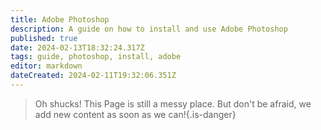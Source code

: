 ```yaml
---
title: Adobe Photoshop
description: A guide on how to install and use Adobe Photoshop
published: true
date: 2024-02-13T18:32:24.317Z
tags: guide, photoshop, install, adobe
editor: markdown
dateCreated: 2024-02-11T19:32:06.351Z
---
```


>Oh shucks!
This Page is still a messy place. But don't be afraid, we add new content as soon as we can!{.is-danger}
